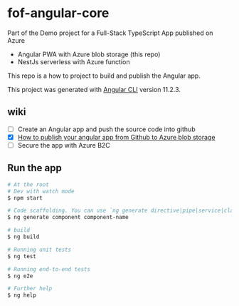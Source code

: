 # fof-angular-core

Part of the Demo project for a Full-Stack TypeScript App published on Azure 
 - Angular PWA with Azure blob storage (this repo)
 - NestJs serverless with Azure function
  
This repo is a how to project to build and publish the Angular app. 

This project was generated with [Angular CLI](https://github.com/angular/angular-cli) version 11.2.3.

## wiki

- [ ] Create an Angular app and push the source code into github
- [X] [How to publish your angular app from Github to Azure blob storage](./docs/azure-publish.md)
- [ ] Secure the app with Azure B2C

## Run the app

```bash
# At the root
# Dev with watch mode 
$ npm start

# Code scaffolding. You can use `ng generate directive|pipe|service|class|guard|interface|enum|
$ ng generate component component-name

# build
$ ng build

# Running unit tests
$ ng test

# Running end-to-end tests
$ ng e2e

# Further help
$ ng help
```
